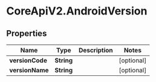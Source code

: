 # CoreApiV2.AndroidVersion

## Properties
Name | Type | Description | Notes
------------ | ------------- | ------------- | -------------
**versionCode** | **String** |  | [optional] 
**versionName** | **String** |  | [optional] 


